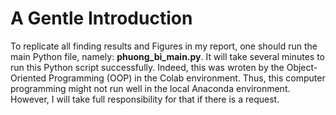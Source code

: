 # A Gentle Introduction

To replicate all finding results and Figures in my report, one should run the main Python file, namely: **phuong_bi_main.py**. It will take several minutes to run this Python script successfully. Indeed, this was wroten by the Object-Oriented Programming (OOP) in the Colab environment. Thus, this computer programming might not run well in the local Anaconda environment. However, I will take full responsibility for that if there is a request.
